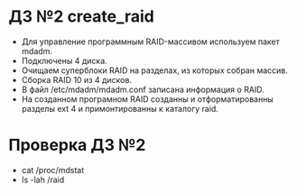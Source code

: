 # ДЗ №2 create_raid
- Для управление программным RAID-массивом используем пакет mdadm.
- Подключены 4 диска.
- Очищаем суперблоки RAID на разделах, из которых собран массив.
- Сборка RAID 10 из 4 дисков.
- В файл /etc/mdadm/mdadm.conf записана информация о RAID.
- На созданном програмном RAID созданны и отформатированны разделы ext 4 и примонтированны к каталогу raid.

# Проверка ДЗ №2
- cat /proc/mdstat
- ls -lah /raid

